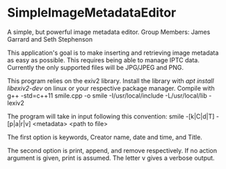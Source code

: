 # SimpleImageMetadataEditor
A simple, but powerful image metadata editor.
Group Members: James Garrard and Seth Stephenson

  This application's goal is to make inserting and retrieving image metadata as easy as possible. This requires being able to manage IPTC data. Currently the only supported files will be JPG/JPEG and PNG.

This program relies on the exiv2 library.
Install the library with *apt install libexiv2-dev* on linux or your respective package manager. 
Compile with g++ -std=c++11 smile.cpp -o smile -I/usr/local/include -L/usr/local/lib -lexiv2

The program will take in input following this convention: 
smile -[k|C|d|T] -[p|a|r|v] \<metadata\> \<path to file\>
  
The first option is keywords, Creator name, date and time, and Title. 

The second option is print, append, and remove respectively. If no action argument is given, print is assumed. The letter v gives a verbose output.
